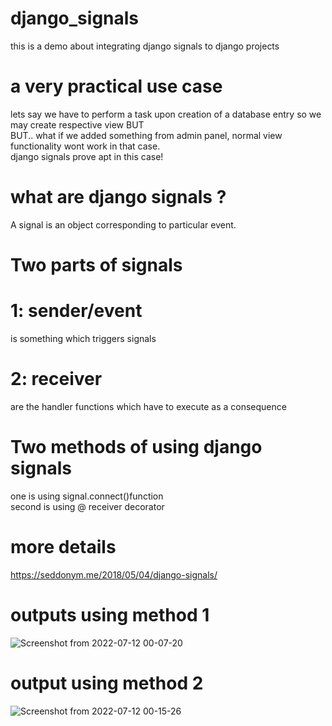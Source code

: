 # django_signals
this is a demo about integrating django signals to django projects  
# a very practical use case  
lets say we have to perform a task upon creation of a database entry so we may create respective view BUT  
BUT.. what if we added something from admin panel, normal view functionality wont work in that case.  
django signals prove apt in this case!  
# what are django signals ?  
A signal is an object corresponding to particular event.  
# Two parts of signals  
# 1: sender/event  
is something which triggers signals  
# 2: receiver  
are the handler functions which have to execute as a consequence  
# Two methods of using django signals  
one is using signal.connect()function  
second is using @ receiver decorator  
# more details  
https://seddonym.me/2018/05/04/django-signals/  
# outputs using method 1   
![Screenshot from 2022-07-12 00-07-20](https://user-images.githubusercontent.com/72104547/178337670-15743015-837c-46c3-9809-3e531af194bd.png)  
# output using method 2  
![Screenshot from 2022-07-12 00-15-26](https://user-images.githubusercontent.com/72104547/178338803-6e96c2b3-a971-465e-9e5f-b9cbd88087d6.png)
